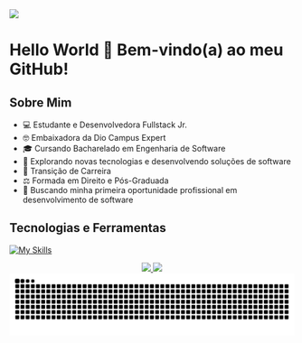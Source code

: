 <img src="https://user-images.githubusercontent.com/52347812/137624699-ce6bb7ee-eb84-46f1-ac69-c4b78b22db90.png" style="display: block; margin: 0 auto;">

# Hello World 👋 Bem-vindo(a) ao meu GitHub!

## Sobre Mim
- 💻 Estudante e Desenvolvedora Fullstack Jr.
- 🤓 Embaixadora da Dio Campus Expert
- 🎓 Cursando Bacharelado em Engenharia de Software 
- 🤖 Explorando novas tecnologias e desenvolvendo soluções de software
- 💼 Transição de Carreira
- ⚖️ Formada em Direito e Pós-Graduada
- 🎯 Buscando minha primeira oportunidade profissional em desenvolvimento de software
## Tecnologias e Ferramentas

 [![My Skills](https://skillicons.dev/icons?i=html,css,javascript,python,java,git,github,figma,vscode,idea,pycharm,windows,linux)](https://skillicons.dev)

<div align="center">
<a href="https://github.com/ErikaCoder">
 <img loading="lazy" height="165em" src="https://github-readme-stats.vercel.app/api?username=ErikaCoder&show_icons=true&theme=tokyonight&include_all_commits=true&count_private=true"/>
<img loading="lazy" height="165em" src="https://github-readme-stats.vercel.app/api/top-langs/?username=ErikaCoder&layout=compact&langs_count=7&theme=tokyonight"/>
</div>

 <picture align="center">
  <source media="(prefers-color-scheme: dark)" srcset="https://raw.githubusercontent.com/ErikaCoder/ErikaCoder/output/github-contribution-grid-snake-dark.svg">
  <source media="(prefers-color-scheme: light)" srcset="https://raw.githubusercontent.com/ErikaCoder/ErikaCoder/output/github-contribution-grid-snake-dark.svg">
  <img align="center" alt="github contribution grid snake animation" src="https://raw.githubusercontent.com/ErikaCoder/ErikaCoder/output/github-contribution-grid-snake.svg">
</picture>

